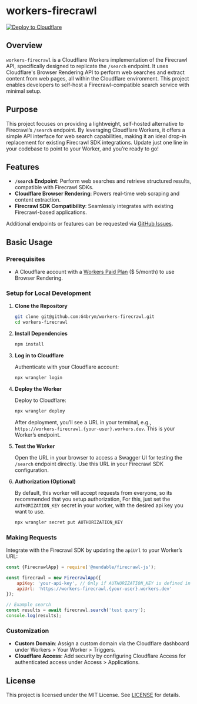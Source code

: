 # workers-firecrawl

[![Deploy to Cloudflare](https://deploy.workers.cloudflare.com/button)](https://deploy.workers.cloudflare.com/?url=https://github.com/G4brym/workers-firecrawl)

## Overview

`workers-firecrawl` is a Cloudflare Workers implementation of the Firecrawl API, specifically designed to replicate the
`/search` endpoint. It uses Cloudflare's Browser Rendering API to perform web searches and extract content from web
pages, all within the Cloudflare environment. This project enables developers to self-host a Firecrawl-compatible search
service with minimal setup.

## Purpose

This project focuses on providing a lightweight, self-hosted alternative to Firecrawl’s `/search` endpoint. By
leveraging Cloudflare Workers, it offers a simple API interface for web search capabilities, making it an ideal drop-in
replacement for existing Firecrawl SDK integrations. Update just one line in your codebase to point to your Worker, and
you’re ready to go!

## Features

- **`/search` Endpoint**: Perform web searches and retrieve structured results, compatible with Firecrawl SDKs.
- **Cloudflare Browser Rendering**: Powers real-time web scraping and content extraction.
- **Firecrawl SDK Compatibility**: Seamlessly integrates with existing Firecrawl-based applications.

Additional endpoints or features can be requested
via [GitHub Issues](https://github.com/G4brym/workers-firecrawl/issues).

## Basic Usage

### Prerequisites

- A Cloudflare account with a [Workers Paid Plan](https://developers.cloudflare.com/workers/platform/pricing/) ($
  5/month) to use Browser Rendering.

### Setup for Local Development

1. **Clone the Repository**

   ```bash
   git clone git@github.com:G4brym/workers-firecrawl.git
   cd workers-firecrawl
   ```

2. **Install Dependencies**

   ```bash
   npm install
   ```

3. **Log in to Cloudflare**

   Authenticate with your Cloudflare account:

   ```bash
   npx wrangler login
   ```

4. **Deploy the Worker**

   Deploy to Cloudflare:

   ```bash
   npx wrangler deploy
   ```

   After deployment, you’ll see a URL in your terminal, e.g., `https://workers-firecrawl.{your-user}.workers.dev`. This
   is your Worker’s endpoint.

5. **Test the Worker**

   Open the URL in your browser to access a Swagger UI for testing the `/search` endpoint directly. Use this URL in your
   Firecrawl SDK configuration.

6. **Authorization (Optional)**

   By default, this worker will accept requests from everyone, so its recommended that you setup authorization,
   For this, just set the `AUTHORIZATION_KEY` secret in your worker, with the desired api key you want to use.

   ```bash
   npx wrangler secret put AUTHORIZATION_KEY
   ```

### Making Requests

Integrate with the Firecrawl SDK by updating the `apiUrl` to your Worker’s URL:

```javascript
const {FirecrawlApp} = require('@mendable/firecrawl-js');

const firecrawl = new FirecrawlApp({
    apiKey: 'your-api-key', // Only if AUTHORIZATION_KEY is defined in the worker
    apiUrl: 'https://workers-firecrawl.{your-user}.workers.dev'
});

// Example search
const results = await firecrawl.search('test query');
console.log(results);
```

### Customization

- **Custom Domain**: Assign a custom domain via the Cloudflare dashboard under Workers > Your Worker > Triggers.
- **Cloudflare Access**: Add security by configuring Cloudflare Access for authenticated access under Access >
  Applications.

## License

This project is licensed under the MIT License. See [LICENSE](LICENSE) for details.
